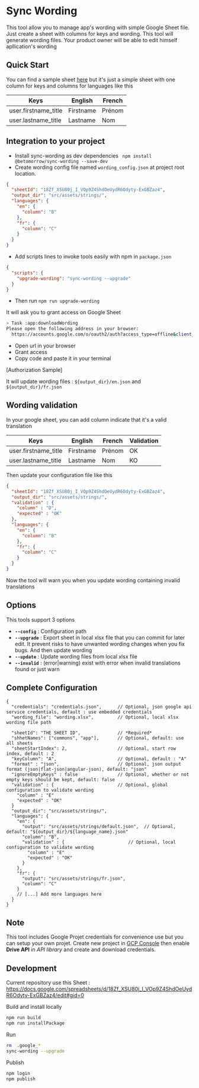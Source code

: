 # Sync Wording

This tool allow you to manage app's wording with simple Google Sheet file. Just create a sheet with columns for keys and wording. This tool will generate wording files. Your product owner will be able to edit himself apllication's wording

## Quick Start

You can find a sample sheet [here](https://docs.google.com/spreadsheets/d/18Zf_XSU80j_I_VOp9Z4ShdOeUydR6Odyty-ExGBZaz4/edit?usp=sharing) but it's just a simple sheet with one column for keys and columns for languages like this

| Keys                 | English   | French |
| -------------------- | --------- | ------ |
| user.firstname_title | Firstname | Prénom |
| user.lastname_title  | Lastname  | Nom    |


## Integration to your project

- Install sync-wording as dev dependencies ` npm install @betomorrow/sync-wording --save-dev`
- Create wording config file named `wording_config.json` at project root location.

```json
{
  "sheetId": "18Zf_XSU80j_I_VOp9Z4ShdOeUydR6Odyty-ExGBZaz4",
  "output_dir": "src/assets/strings/",
  "languages": {
    "en": {
      "column": "B"
    },
    "fr": {
      "column": "C"
    }
  }
}
```

- Add scripts lines to invoke tools easily with npm in `package.json`

```json
{
  "scripts": {
    "upgrade-wording": "sync-wording --upgrade"
  }
}
```

- Then run `npm run upgrade-wording`

It will ask you to grant access on Google Sheet

```bash
> Task :app:downloadWording
Please open the following address in your browser:
  https://accounts.google.com/o/oauth2/auth?access_type=offline&client_id=971125274965-0glt9eqo63417es0nbhkmb6rj2i31g2p.apps.googleusercontent.com&redirect_uri=http://localhost:8888/Callback&response_type=code&scope=https://www.googleapis.com/auth/drive

```

- Open url in your browser
- Grant access
- Copy code and paste it in your terminal


[Authorization Sample]

It will update wording files : `${output_dir}/en.json` and `${output_dir}/fr.json`

## Wording validation

In your google sheet, you can add column indicate that it's a valid translation

| Keys                 | English   | French | Validation |
| -------------------- | --------- | ------ |------------|
| user.firstname_title | Firstname | Prénom | OK         |
| user.lastname_title  | Lastname  | Nom    | KO         |

Then update your configuration file like this

```json
{
  "sheetId": "18Zf_XSU80j_I_VOp9Z4ShdOeUydR6Odyty-ExGBZaz4",
  "output_dir": "src/assets/strings/",
  "validation" : {
    "column" : "D",
    "expected" : "OK"
  },
  "languages": {
    "en": {
      "column": "B"
    },
    "fr": {
      "column": "C"
    }
  }
}
```

Now the tool will warn you when you update wording containing invalid translations


## Options

This tools support 3 options

- **`--config`** : Configuration path
- **`--upgrade`** : Export sheet in local xlsx file that you can commit for later edit. It prevent risks to have unwanted wording changes when you fix bugs. And then update wording
- **`--update`** : Update wording files from local xlsx file
- **`--invalid`** : (error|warning) exist with error when invalid translations found or just warn 

## Complete Configuration

```text
{
  "credentials": "credentials.json",      // Optional, json google api service credentials, default : use embedded credentials
  "wording_file": "wording.xlsx",         // Optional, local xlsx wording file path

  "sheetId": "THE SHEET ID",              // *Required*
  "shhetNames": ["commons", "app"],       // Optional, default: use all sheets
  "sheetStartIndex": 2,                   // Optional, start row index, default : 2
  "keyColumn": "A",                       // Optional, default : "A"
  "format" : "json",                      // Optional, json output format (json|flat-json|angular-json), default: "json"
  "ignoreEmptyKeys" : false               // Optional, whether or not empty keys should be kept, default: false
  "validation" : {                        // Optional, global configuration to validate wording
    "column" : "E"
    "expected" : "OK"
  }
  "output_dir": "src/assets/strings/",
  "languages": {
    "en": {
      "output": "src/assets/strings/default.json",  // Optional, default: "${output_dir}/${language_name}.json"
      "column": "B",
      "validation" : {                        // Optional, local configuration to validate wording
        "column" : "E"
        "expected" : "OK"
      }
    },
    "fr": {
      "output": "src/assets/strings/fr.json",
      "column": "C"
    }
    // [...] Add more languages here
  }
}
```

## Note

This tool includes Google Projet credentials for convenience use but you can setup your own projet. Create new project in [GCP Console](https://console.cloud.google.com) then enable **Drive API** in _API library_ and create and download credentials.


## Development

Current repository use this Sheet : https://docs.google.com/spreadsheets/d/18Zf_XSU80j_I_VOp9Z4ShdOeUydR6Odyty-ExGBZaz4/edit#gid=0

Build and install locally
```bash
npm run build
npm run installPackage
```

Run
```bash
rm  .google_* 
sync-wording --upgrade
```

Publish
```bash
npm login
npm publish
```
